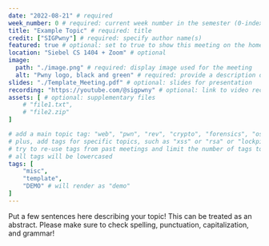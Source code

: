 ```yaml
---
date: "2022-08-21" # required
week_number: 0 # required: current week number in the semester (0-indexed)
title: "Example Topic" # required: title
credit: ["SIGPwny"] # required: specify author name(s)
featured: true # optional: set to true to show this meeting on the home page
location: "Siebel CS 1404 + Zoom" # optional
image:
  path: "./image.png" # required: display image used for the meeting
  alt: "Pwny logo, black and green" # required: provide a description of the image for accessibility purposes
slides: "./Template_Meeting.pdf" # optional: slides for presentation
recording: "https://youtube.com/@sigpwny" # optional: link to video recording (if there are multiple videos, place them in a playlist and link that)
assets: [ # optional: supplementary files
	# "file1.txt",
	# "file2.zip"
]

# add a main topic tag: "web", "pwn", "rev", "crypto", "forensics", "osint", "ai", "misc"
# plus, add tags for specific topics, such as "xss" or "rsa" or "lockpicking"
# try to re-use tags from past meetings and limit the number of tags to 5
# all tags will be lowercased
tags: [
	"misc",
	"template",
	"DEMO" # will render as "demo"
]
---
```


Put a few sentences here describing your topic! This can be treated as an abstract. Please make sure to check spelling, punctuation, capitalization, and grammar!